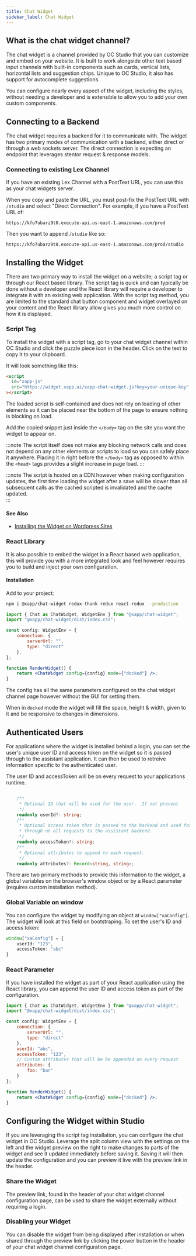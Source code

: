 ```yaml
---
title: Chat Widget
sidebar_label: Chat Widget
---
```


## What is the chat widget channel?

The chat widget is a channel provided by OC Studio that you can customize and embed on your website.  It is built to work alongside other text based input channels with built-in components such as cards, vertical lists, horizontal lists and suggestion chips.  Unique to OC Studio, it also has support for autocomplete suggestions.

You can configure nearly every aspect of the widget, including the styles, without needing a developer and is extensible to allow you to add your own custom components.

## Connecting to a Backend

The chat widget requires a backend for it to communicate with. The widget has two primary modes of communication with a backend, either direct or through a web sockets server. The direct connection is expecting an endpoint that leverages stentor request & response models.

### Connecting to existing Lex Channel

If you have an existing Lex Channel with a PostText URL, you can use this as your chat widgets server.

When you copy and paste the URL, you must post-fix the PostText URL with `/studio` and select "Direct Connection". For example, if you have a PostText URL of:

```
https://kfo7ubarz9t0.execute-api.us-east-1.amazonaws.com/prod
```

Then you want to append `/studio` like so:

```
https://kfo7ubarz9t0.execute-api.us-east-1.amazonaws.com/prod/studio
```

## Installing the Widget

There are two primary way to install the widget on a website; a script tag or through our React based library.  The script tag is quick and can typically be done without a developer and the React library will require a developer to integrate it with an existing web application.  With the script tag method, you are limited to the standard chat button component and widget overlayed on your content and the React library allow gives you much more control on how it is displayed.

### Script Tag

To install the widget with a script tag, go to your chat widget channel within OC Studio and click the puzzle piece icon in the header. Click on the text to copy it to your clipboard.

It will look something like this:

```html
<script
  id="xapp-js"
  src="https://widget.xapp.ai/xapp-chat-widget.js?key=your-unique-key"
></script>
```

The loaded script is self-contained and does not rely on loading of other elements so it can be placed near the bottom of the page to ensure nothing is blocking on load.

Add the copied snippet just inside the `</body>` tag on the site you want the widget to appear on.

:::note
The script itself does not make any blocking network calls and does not depend on any other elements or scripts to load so you can safely place it anywhere. Placing it in right before the `</body>` tag as opposed to within the `<head>` tags provides a slight increase in page load.
:::

:::note
The script is hosted on a CDN however when making configuration updates, the first time loading the widget after a save will be slower than all subsequent calls as the cached scripted is invalidated and the cache updated.  
:::

#### See Also

* [Installing the Widget on Wordpress Sites](widget/install-wordpress.md)


### React Library

It is also possible to embed the widget in a React based web application, this will provide you with a more integrated look and feel however requires you to build and inject your own configuration.

#### Installation

Add to your project:

```bash
npm i @xapp/chat-widget redux-thunk redux react-redux --production
```

```jsx
import { Chat as ChatWidget, WidgetEnv } from "@xapp/chat-widget";
import "@xapp/chat-widget/dist/index.css";

const config: WidgetEnv = {
    connection: {
        serverUrl: "",
        type: "direct"
    },
};

function RenderWidget() {
    return <ChatWidget config={config} mode={"docked"} />;
}
```

The config has all the same parameters configured on the chat widget channel page however without the GUI for setting them.  

When in `docked` mode the widget will fill the space, height & width, given to it and be responsive to changes in dimensions.

## Authenticated Users

For applications where the widget is installed behind a login, you can set the user's unique user ID and access token on the widget so it is passed through to the assistant application.  It can then be used to retreive information specific to the authenticated user.  

The user ID and accessToken will be on every request to your applications runtime.

```typescript

    /**
     * Optional ID that will be used for the user.  If not prevent
     */
    readonly userId?: string;
    /**
     * Optional access token that is passed to the backend and used for authenticated API calls.  This is for logged in users and is passed
     * through on all requests to the assistant backend.
     */
    readonly accessToken?: string;
    /**
     * Optional attributes to append to each request.  
     */
    readonly attributes?: Record<string, string>;
```


There are two primary methods to provide this information to the widget, a global variables on the browser's window object or by a React parameter (requires custom installation method).

### Global Variable on window

You can configure the widget by modifying an object at `window["xaConfig"]`.  The widget will look at this field on bootstraping.  To set the user's ID and access token:

```typescript
window["xaConfig"] = {
    userId: "123",
    accessToken: "abc"
}
```

### React Parameter

If you have installed the widget as part of your React application using the React library, you can append the user ID and access token as part of the configuration.

```jsx
import { Chat as ChatWidget, WidgetEnv } from "@xapp/chat-widget";
import "@xapp/chat-widget/dist/index.css";

const config: WidgetEnv = {
    connection: {
        serverUrl: "",
        type: "direct"
    },
    userId: "abc",
    accessToken: "123",
    // Custom attributes that will be be appended on every request
    attributes: {
        foo: "bar"
    }
};

function RenderWidget() {
    return <ChatWidget config={config} mode={"docked"} />;
}
```

## Configuring the Widget within Studio

If you are leveraging the script tag installation, you can configure the chat widget in OC Studio.  Leverage the split column view with the settings on the left and the widget preview on the right to make changes to parts of the widget and see it updated immediately before saving it.  Saving it will then update the configuration and you can preview it live with the preview link in the header. 

### Share the Widget

The preview link, found in the header of your chat widget channel configuration page, can be used to share the widget externally without requiring a login.  

### Disabling your Widget

You can disable the widget from being displayed after installation or when shared through the preview link by clicking the power button in the header of your chat widget channel configuration page.  





